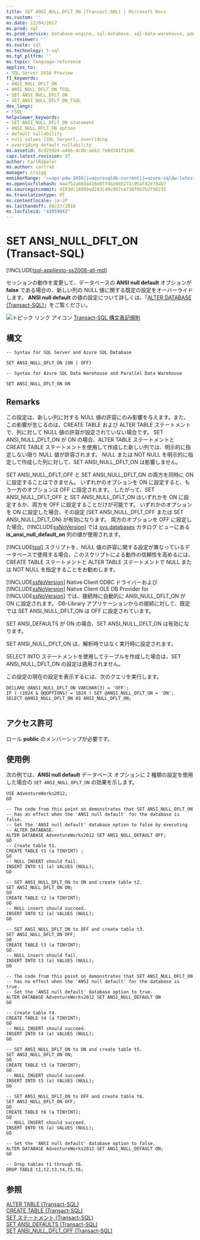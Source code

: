 ```yaml
---
title: SET ANSI_NULL_DFLT_ON (Transact-SQL) | Microsoft Docs
ms.custom: ''
ms.date: 12/04/2017
ms.prod: sql
ms.prod_service: database-engine, sql-database, sql-data-warehouse, pdw
ms.reviewer: ''
ms.suite: sql
ms.technology: t-sql
ms.tgt_pltfrm: ''
ms.topic: language-reference
applies_to:
- SQL Server 2016 Preview
f1_keywords:
- ANSI_NULL_DFLT_ON
- ANSI_NULL_DFLT_ON_TSQL
- SET ANSI_NULL_DFLT_ON
- SET_ANSI_NULL_DFLT_ON_TSQL
dev_langs:
- TSQL
helpviewer_keywords:
- SET ANSI_NULL_DFLT_ON statement
- ANSI_NULL_DFLT_ON option
- default nullability
- null values [SQL Server], overriding
- overriding default nullability
ms.assetid: 8c925924-a466-4c8b-aeb2-7e0d341f32db
caps.latest.revision: 37
author: CarlRabeler
ms.author: carlrab
manager: craigg
monikerRange: '>=aps-pdw-2016||=azuresqldb-current||=azure-sqldw-latest||>=sql-server-2016||=sqlallproducts-allversions||>=sql-server-linux-2017||=azuresqldb-mi-current'
ms.openlocfilehash: 4aa752a6b3a416e8ff4b2665272c95af42e79ab7
ms.sourcegitcommit: 4183dc18999ad243c40c907ce736f0b7b7f98235
ms.translationtype: HT
ms.contentlocale: ja-JP
ms.lasthandoff: 08/27/2018
ms.locfileid: "43059042"
---
```

# <a name="set-ansinulldflton-transact-sql"></a>SET ANSI_NULL_DFLT_ON (Transact-SQL)
[!INCLUDE[tsql-appliesto-ss2008-all-md](../../includes/tsql-appliesto-ss2008-all-md.md)]

  セッションの動作を変更して、データベースの **ANSI null default** オプションが **false** である場合の、新しい列の NULL 値に関する既定の設定をオーバーライドします。 **ANSI null default** の値の設定について詳しくは、「[ALTER DATABASE &#40;Transact-SQL&#41;](../../t-sql/statements/alter-database-transact-sql.md)」をご覧ください。  
  
 ![トピック リンク アイコン](../../database-engine/configure-windows/media/topic-link.gif "トピック リンク アイコン") [Transact-SQL 構文表記規則](../../t-sql/language-elements/transact-sql-syntax-conventions-transact-sql.md)  

## <a name="syntax"></a>構文

```
-- Syntax for SQL Server and Azure SQL Database

SET ANSI_NULL_DFLT_ON {ON | OFF}
```

```
-- Syntax for Azure SQL Data Warehouse and Parallel Data Warehouse

SET ANSI_NULL_DFLT_ON ON
```

## <a name="remarks"></a>Remarks  
 この設定は、新しい列に対する NULL 値の許容にのみ影響を与えます。また、この影響が生じるのは、CREATE TABLE および ALTER TABLE ステートメントで、列に対して NULL 値の許容が設定されていない場合です。 SET ANSI_NULL_DFLT_ON が ON の場合、ALTER TABLE ステートメントと CREATE TABLE ステートメントを使用して作成した新しい列では、明示的に指定しない限り NULL 値が許容されます。 NULL または NOT NULL を明示的に指定して作成した列に対して、SET ANSI_NULL_DFLT_ON は影響しません。  
  
 SET ANSI_NULL_DFLT_OFF と SET ANSI_NULL_DFLT_ON の両方を同時に ON に設定することはできません。 いずれかのオプションを ON に設定すると、もう一方のオプションは OFF に設定されます。 したがって、SET ANSI_NULL_DFLT_OFF と SET ANSI_NULL_DFLT_ON はいずれかを ON に設定するか、両方を OFF に設定することだけが可能です。 いずれかのオプションを ON に設定した場合、その設定 (SET ANSI_NULL_DFLT_OFF または SET ANSI_NULL_DFLT_ON) が有効になります。 両方のオプションを OFF に設定した場合、[!INCLUDE[ssNoVersion](../../includes/ssnoversion-md.md)] では [sys.databases](../../relational-databases/system-catalog-views/sys-databases-transact-sql.md) カタログ ビューにある **is_ansi_null_default_on** 列の値が使用されます。  
  
 [!INCLUDE[tsql](../../includes/tsql-md.md)] スクリプトを、NULL 値の許容に関する設定が異なっているデータベースで使用する場合、このスクリプトによる動作の信頼性を高めるには、CREATE TABLE ステートメントと ALTER TABLE ステートメントで NULL または NOT NULL を指定することをお勧めします。  
  
 [!INCLUDE[ssNoVersion](../../includes/ssnoversion-md.md)] Native Client ODBC ドライバーおよび [!INCLUDE[ssNoVersion](../../includes/ssnoversion-md.md)] Native Client OLE DB Provider for [!INCLUDE[ssNoVersion](../../includes/ssnoversion-md.md)] では、接続時に自動的に ANSI_NULL_DFLT_ON が ON に設定されます。 DB-Library アプリケーションからの接続に対して、既定では SET ANSI_NULL_DFLT_ON は OFF に設定されています。  
  
 SET ANSI_DEFAULTS が ON の場合、SET ANSI_NULL_DFLT_ON は有効になります。  
  
 SET ANSI_NULL_DFLT_ON は、解析時ではなく実行時に設定されます。  
  
 SELECT INTO ステートメントを使用してテーブルを作成した場合は、SET ANSI_NULL_DFLT_ON の設定は適用されません。  
  
 この設定の現在の設定を表示するには、次のクエリを実行します。  
  
```  
DECLARE @ANSI_NULL_DFLT_ON VARCHAR(3) = 'OFF';  
IF ( (1024 & @@OPTIONS) = 1024 ) SET @ANSI_NULL_DFLT_ON = 'ON';  
SELECT @ANSI_NULL_DFLT_ON AS ANSI_NULL_DFLT_ON;  
  
```  
  
## <a name="permissions"></a>アクセス許可  
 ロール **public** のメンバーシップが必要です。  
  
## <a name="examples"></a>使用例  
 次の例では、**ANSI null default** データベース オプションに 2 種類の設定を使用した場合の `SET ANSI_NULL_DFLT_ON` の効果を示します。  
  
```  
USE AdventureWorks2012;  
GO  
  
-- The code from this point on demonstrates that SET ANSI_NULL_DFLT_ON  
-- has an effect when the 'ANSI null default' for the database is false.  
-- Set the 'ANSI null default' database option to false by executing  
-- ALTER DATABASE.  
ALTER DATABASE AdventureWorks2012 SET ANSI_NULL_DEFAULT OFF;  
GO  
-- Create table t1.  
CREATE TABLE t1 (a TINYINT) ;  
GO   
-- NULL INSERT should fail.  
INSERT INTO t1 (a) VALUES (NULL);  
GO  
  
-- SET ANSI_NULL_DFLT_ON to ON and create table t2.  
SET ANSI_NULL_DFLT_ON ON;  
GO  
CREATE TABLE t2 (a TINYINT);  
GO   
-- NULL insert should succeed.  
INSERT INTO t2 (a) VALUES (NULL);  
GO  
  
-- SET ANSI_NULL_DFLT_ON to OFF and create table t3.  
SET ANSI_NULL_DFLT_ON OFF;  
GO  
CREATE TABLE t3 (a TINYINT);  
GO  
-- NULL insert should fail.  
INSERT INTO t3 (a) VALUES (NULL);  
GO  
  
-- The code from this point on demonstrates that SET ANSI_NULL_DFLT_ON   
-- has no effect when the 'ANSI null default' for the database is true.  
-- Set the 'ANSI null default' database option to true.  
ALTER DATABASE AdventureWorks2012 SET ANSI_NULL_DEFAULT ON  
GO  
  
-- Create table t4.  
CREATE TABLE t4 (a TINYINT);  
GO   
-- NULL INSERT should succeed.  
INSERT INTO t4 (a) VALUES (NULL);  
GO  
  
-- SET ANSI_NULL_DFLT_ON to ON and create table t5.  
SET ANSI_NULL_DFLT_ON ON;  
GO  
CREATE TABLE t5 (a TINYINT);  
GO   
-- NULL INSERT should succeed.  
INSERT INTO t5 (a) VALUES (NULL);  
GO  
  
-- SET ANSI_NULL_DFLT_ON to OFF and create table t6.  
SET ANSI_NULL_DFLT_ON OFF;  
GO  
CREATE TABLE t6 (a TINYINT);  
GO   
-- NULL INSERT should succeed.  
INSERT INTO t6 (a) VALUES (NULL);  
GO  
  
-- Set the 'ANSI null default' database option to false.  
ALTER DATABASE AdventureWorks2012 SET ANSI_NULL_DEFAULT ON;  
GO  
  
-- Drop tables t1 through t6.  
DROP TABLE t1,t2,t3,t4,t5,t6;  
```  
  
## <a name="see-also"></a>参照  
 [ALTER TABLE &#40;Transact-SQL&#41;](../../t-sql/statements/alter-table-transact-sql.md)   
 [CREATE TABLE &#40;Transact-SQL&#41;](../../t-sql/statements/create-table-transact-sql.md)   
 [SET ステートメント &#40;Transact-SQL&#41;](../../t-sql/statements/set-statements-transact-sql.md)   
 [SET ANSI_DEFAULTS &#40;Transact-SQL&#41;](../../t-sql/statements/set-ansi-defaults-transact-sql.md)   
 [SET ANSI_NULL_DFLT_OFF &#40;Transact-SQL&#41;](../../t-sql/statements/set-ansi-null-dflt-off-transact-sql.md)  
  
  
